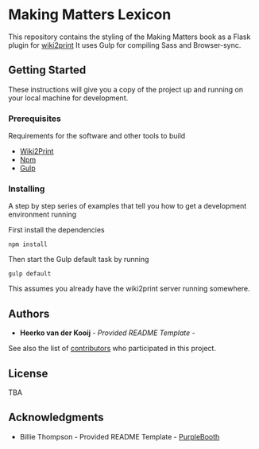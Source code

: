 # Making Matters Lexicon

This repository contains the styling of the Making Matters book as a Flask plugin 
for [wiki2print](https://github.com/hackersanddesigners/wiki2print)
It uses Gulp for compiling Sass and Browser-sync. 

## Getting Started

These instructions will give you a copy of the project up and running on
your local machine for development.

### Prerequisites

Requirements for the software and other tools to build
- [Wiki2Print](https://github.com/hackersanddesigners/wiki2print)
- [Npm](https://www.npmjs.com/)
- [Gulp](https://gulpjs.com/)


### Installing

A step by step series of examples that tell you how to get a development
environment running

First install the dependencies

    npm install

Then start the Gulp default task by running

    gulp default

This assumes you already have the wiki2print server running somewhere.


## Authors

  - **Heerko van der Kooij** - *Provided README Template* -

See also the list of
[contributors](https://github.com/PurpleBooth/a-good-readme-template/contributors)
who participated in this project.

## License

TBA

## Acknowledgments

  - Billie Thompson - Provided README Template - [PurpleBooth](https://github.com/PurpleBooth)
